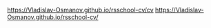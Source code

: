 https://Vladislav-Osmanov.github.io/rsschool-cv/cv
https://Vladislav-Osmanov.github.io/rsschool-cv/
